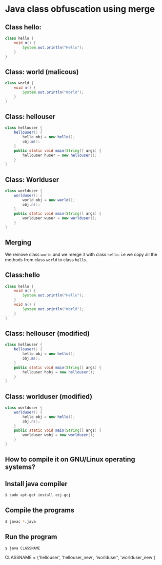 Java class obfuscation using merge
=================================

Class hello:
------------

```java
class hello { 
    void m() {
        System.out.println("Hello");
    }
}
```

Class: world (malicous)
----------------------

```java
class world {
    void n() {
        System.out.println("World");
    }
}
```

Class: hellouser
----------------
```java
class hellouser {
    hellouser() {
        hello obj = new hello();
        obj.m();     
    }
    public static void main(String[] args) {
        hellouser huser = new hellouser();
    }
}
```

Class: Worlduser
----------------
```java
class worlduser {
    worlduser() {
        world obj = new world();
        obj.n();
    }
    public static void main(String[] args) {
        worlduser wuser = new worlduser();
    }
}
```

## Merging

We remove class `world` and we merge it with class `hello`. i.e we copy
all the methods from class `world` to class `hello`.

 
Class:hello
-----------
```java
class hello {
    void m() {
        System.out.println("Hello");
    }
    void n() {
        System.out.println("World");
    }
}
```

Class: hellouser (modified)
---------------------------
```java 
class hellouser {
    hellouser() {
        hello obj = new hello();
        obj.m();
    }
    public static void main(String[] args) {
        hellouser hobj = new hellouser();
    }
}
```

Class: worlduser (modified)
---------------------------

```java
class worlduser {
    worlduser() {
        hello obj = new hello();
        obj.n();
    }
    public static void main(String[] args) {
        worlduser wobj = new worlduser();
    }
}
```

## How to compile it on GNU/Linux operating systems?

Install java compiler
---------------------

```bash
$ sudo apt-get install ecj-gcj
```

Compile the programs
--------------------

```bash
$ javac *.java
```

Run the program
---------------
```bash
$ java CLASSNAME
```
CLASSNAME = {'hellouser', 'hellouser\_new', 'worlduser',
'worlduser\_new'}
